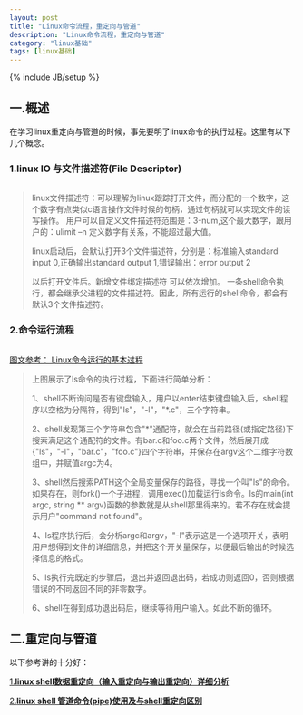 ```yaml
---
layout: post
title: "Linux命令流程，重定向与管道"
description: "Linux命令流程，重定向与管道"
category: "linux基础"
tags: [linux基础]
---
```

{% include JB/setup %}

<h2>一.概述</h2>

<p>在学习linux重定向与管道的时候，事先要明了linux命令的执行过程。这里有以下几个概念。</p>

<h3>1.linux IO 与文件描述符(File Descriptor)</h3>

<p><img src="http://img.ddvip.com/2013_0912/16291378923988.jpg" alt="" /></p>

<blockquote>
  <p>linux文件描述符：可以理解为linux跟踪打开文件，而分配的一个数字，这个数字有点类似c语言操作文件时候的句柄，通过句柄就可以实现文件的读写操作。 用户可以自定义文件描述符范围是：3-num,这个最大数字，跟用户的：ulimit –n 定义数字有关系，不能超过最大值。</p>
  
  <p>linux启动后，会默认打开3个文件描述符，分别是：标准输入standard input 0,正确输出standard output 1,错误输出：error output 2</p>
  
  <p>以后打开文件后。新增文件绑定描述符 可以依次增加。 一条shell命令执行，都会继承父进程的文件描述符。因此，所有运行的shell命令，都会有默认3个文件描述符。</p>
</blockquote>

<!--more-->

<h3>2.命令运行流程</h3>

<p><img src="http://img.blog.csdn.net/20140329135415640?watermark/2/text/aHR0cDovL2Jsb2cuY3Nkbi5uZXQvaGp4NTIwMA==/font/5a6L5L2T/fontsize/400/fill/I0JBQkFCMA==/dissolve/70/gravity/SouthEast" alt="" /></p>

<p><a href="http://blog.csdn.net/hjx5200/article/details/22487683">图文参考： Linux命令运行的基本过程</a></p>

<blockquote>
  <p>上图展示了ls命令的执行过程，下面进行简单分析：</p>
  
  <p>1、shell不断询问是否有键盘输入，用户以enter结束键盘输入后，shell程序以空格为分隔符，得到"ls"，"-l"，"*.c"，三个字符串。</p>
  
  <p>2、shell发现第三个字符串包含"*"通配符，就会在当前路径(或指定路径)下搜索满足这个通配符的文件。有bar.c和foo.c两个文件，然后展开成{"ls"，"-l"，"bar.c"，"foo.c"}四个字符串，并保存在argv这个二维字符数组中，并赋值argc为4。</p>
  
  <p>3、shell然后搜索PATH这个全局变量保存的路径，寻找一个叫"ls"的命令。如果存在，则fork()一个子进程，调用exec()加载运行ls命令。ls的main(int argc, string ** argv)函数的参数就是从shell那里得来的。若不存在就会提示用户"command not found"。</p>
  
  <p>4、ls程序执行后，会分析argc和argv，"-l"表示这是一个选项开关，表明用户想得到文件的详细信息，并把这个开关量保存，以便最后输出的时候选择信息的格式。</p>
  
  <p>5、ls执行完既定的步骤后，退出并返回退出码，若成功则返回0，否则根据错误的不同返回不同的非零数字。</p>
  
  <p>6、shell在得到成功退出码后，继续等待用户输入。如此不断的循环。</p>
</blockquote>

<h2>二.重定向与管道</h2>

<p>以下参考讲的十分好：</p>

<p><a href="http://www.cnblogs.com/chengmo/archive/2010/10/20/1855805.html">1.<strong>linux shell数据重定向（输入重定向与输出重定向）详细分析</strong></a></p>

<p><a href="http://www.cnblogs.com/chengmo/archive/2010/10/21/1856577.html">2.<strong>linux shell 管道命令(pipe)使用及与shell重定向区别</strong></a></p>
